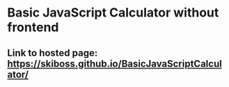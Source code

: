 # Basic JavaScript Calculator without frontend
## Link to hosted page: https://skiboss.github.io/BasicJavaScriptCalculator/
